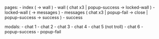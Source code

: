 pages:
	- index ( -> wall )
	- wall ( chat x3 | popup-success -> locked-wall )
	- locked-wall ( -> messages )
	- messages ( chat x3 | popup-fail -> close | popup-success -> success )
	- success

modals:
	- chat 1
	- chat 2
	- chat 3
	- chat 4
	- chat 5 (not troll)
	- chat 6
	- popup-success
	- popup-fail